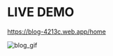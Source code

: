# LIVE DEMO
https://blog-4213c.web.app/home

![blog_gif](https://user-images.githubusercontent.com/67025166/120490109-ffc64400-c36c-11eb-9a0f-bcef4697626f.gif)
